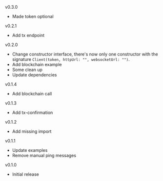 v0.3.0
* Made token optional

v0.2.1
* Add tx endpoint

v0.2.0
* Change constructor interface, there's now only one constructor with the signature `Client(token, httpUrl: "", websocketUrl: "")`.
* Add blockchain example
* Some clean up
* Update dependencies

v0.1.4
* Add blockchain call

v0.1.3
* Add tx-confirmation
 
v0.1.2
* Add missing import
 
v0.1.1
* Update examples
* Remove manual ping messages

v0.1.0
* Initial release
